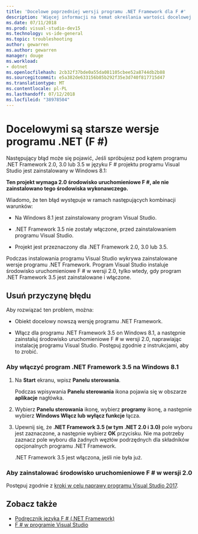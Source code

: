 ```yaml
---
title: 'Docelowe poprzedniej wersji programu .NET Framework dla F #'
description: 'Więcej informacji na temat określania wartości docelowej starszej wersji programu .NET Framework, korzystając z języka F # w programie Visual Studio.'
ms.date: 07/11/2018
ms.prod: visual-studio-dev15
ms.technology: vs-ide-general
ms.topic: troubleshooting
author: gewarren
ms.author: gewarren
manager: douge
ms.workload:
- dotnet
ms.openlocfilehash: 2cb32f37bde0a55da081105cbee52a8744db2b88
ms.sourcegitcommit: e5a382de633156b85b292f35e3d740f817715d47
ms.translationtype: MT
ms.contentlocale: pl-PL
ms.lasthandoff: 07/12/2018
ms.locfileid: "38978504"
---
```

# <a name="target-older-versions-of-net-f"></a>Docelowymi są starsze wersje programu .NET (F #)

Następujący błąd może się pojawić, Jeśli spróbujesz pod kątem programu .NET Framework 2.0, 3.0 lub 3.5 w języku F # projektu programu Visual Studio jest zainstalowany w Windows 8.1:

**Ten projekt wymaga 2.0 środowisko uruchomieniowe F #, ale nie zainstalowano tego środowiska wykonawczego.**

Wiadomo, że ten błąd występuje w ramach następujących kombinacji warunków:

- Na Windows 8.1 jest zainstalowany program Visual Studio.

- .NET Framework 3.5 nie zostały włączone, przed zainstalowaniem programu Visual Studio.

- Projekt jest przeznaczony dla .NET Framework 2.0, 3.0 lub 3.5.

Podczas instalowania programu Visual Studio wykrywa zainstalowane wersje programu .NET Framework. Program Visual Studio instaluje środowisko uruchomieniowe F # w wersji 2.0, tylko wtedy, gdy program .NET Framework 3.5 jest zainstalowane i włączone.

## <a name="resolve-the-error"></a>Usuń przyczynę błędu

Aby rozwiązać ten problem, można:

- Obiekt docelowy nowszą wersję programu .NET Framework.

- Włącz dla programu .NET Framework 3.5 on Windows 8.1, a następnie zainstaluj środowisko uruchomieniowe F # w wersji 2.0, naprawiając instalację programu Visual Studio. Postępuj zgodnie z instrukcjami, aby to zrobić.

### <a name="to-enable-the-net-framework-35-on-windows-81"></a>Aby włączyć program .NET Framework 3.5 na Windows 8.1

1. Na **Start** ekranu, wpisz **Panelu sterowania**.

   Podczas wpisywania **Panelu sterowania** ikona pojawia się w obszarze **aplikacje** nagłówka.

2. Wybierz **Panelu sterowania** ikonę, wybierz **programy** ikonę, a następnie wybierz **Windows Włącz lub wyłącz funkcje** łącza.

3. Upewnij się, że **.NET Framework 3.5 (w tym .NET 2.0 i 3.0)** pole wyboru jest zaznaczone, a następnie wybierz **OK** przycisku. Nie ma potrzeby zaznacz pole wyboru dla żadnych węzłów podrzędnych dla składników opcjonalnych programu .NET Framework.

   .NET Framework 3.5 jest włączona, jeśli nie była już.

### <a name="to-install-the-f-20-runtime"></a>Aby zainstalować środowisko uruchomieniowe F # w wersji 2.0

Postępuj zgodnie z [kroki w celu naprawy programu Visual Studio 2017](../install/repair-visual-studio.md).

## <a name="see-also"></a>Zobacz także

- [Podręcznik języka F # (.NET Framework)](/dotnet/fsharp/)
- [F # w programie Visual Studio](fsharp-visual-studio.md)